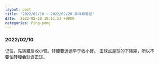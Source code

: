 ```yaml
---
layout: post
title: "2022/02/10 ~ 2022/02/20 乒乓球笔记"
date:  2022-02-10 10:11:53 +0800
categories: Ping-pong
---
```


### 2022/02/10
记住，先转腰后收小臂。转腰要远远早于收小臂。
击球点是球的下降期，所以不要怕转腰会耽误击球。


